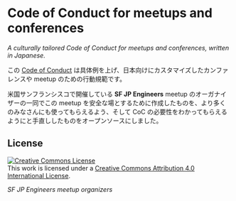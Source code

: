 # Code of Conduct for meetups and conferences

*A culturally tailored Code of Conduct for meetups and conferences, written in Japanese.*

この [Code of Conduct](code_of_conduct.md) は具体例を上げ、日本向けにカスタマイズしたカンファレンスや meetup のための行動規範です。

米国サンフランシスコで開催している **SF JP Engineers** meetup のオーガナイザーの一同でこの meetup を安全な場とするために作成したものを、より多くのみなさんにも使ってもらえるよう、そして CoC の必要性をわかってもらえるようにと手直ししたものをオープンソースにしました。

## License
<a rel="license" href="http://creativecommons.org/licenses/by/4.0/"><img alt="Creative Commons License" style="border-width:0" src="https://i.creativecommons.org/l/by/4.0/88x31.png" /></a><br />This work is licensed under a <a rel="license" href="http://creativecommons.org/licenses/by/4.0/">Creative Commons Attribution 4.0 International License</a>.

*SF JP Engineers meetup organizers*
